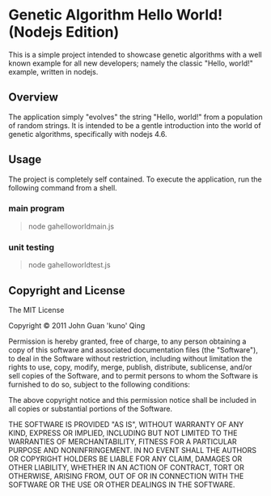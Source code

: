# Genetic Algorithm Hello World! (Nodejs Edition)

This is a simple project intended to showcase genetic algorithms with a well 
known example for all new developers; namely the classic "Hello, world!" 
example, written in nodejs.

## Overview

The application simply "evolves" the string "Hello, world!" from a population 
of random strings.  It is intended to be a gentle introduction into the world
of genetic algorithms, specifically with nodejs 4.6. 


## Usage

The project is completely self contained. To execute the application, run
the following command from a shell. 

### main program

> node gahelloworldmain.js

### unit testing

> node gahelloworldtest.js


## Copyright and License

The MIT License

Copyright &copy; 2011 John Guan 'kuno' Qing

Permission is hereby granted, free of charge, to any person obtaining a copy
of this software and associated documentation files (the "Software"), to deal
in the Software without restriction, including without limitation the rights
to use, copy, modify, merge, publish, distribute, sublicense, and/or sell
copies of the Software, and to permit persons to whom the Software is
furnished to do so, subject to the following conditions:

The above copyright notice and this permission notice shall be included in
all copies or substantial portions of the Software.

THE SOFTWARE IS PROVIDED "AS IS", WITHOUT WARRANTY OF ANY KIND, EXPRESS OR
IMPLIED, INCLUDING BUT NOT LIMITED TO THE WARRANTIES OF MERCHANTABILITY,
  FITNESS FOR A PARTICULAR PURPOSE AND NONINFRINGEMENT. IN NO EVENT SHALL THE
  AUTHORS OR COPYRIGHT HOLDERS BE LIABLE FOR ANY CLAIM, DAMAGES OR OTHER
  LIABILITY, WHETHER IN AN ACTION OF CONTRACT, TORT OR OTHERWISE, ARISING FROM,
  OUT OF OR IN CONNECTION WITH THE SOFTWARE OR THE USE OR OTHER DEALINGS IN
  THE SOFTWARE.

